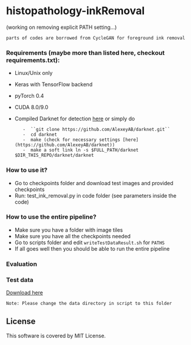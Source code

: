 # histopathology-inkRemoval

(working on removing explicit PATH setting...)

``parts of codes are borrowed from CycleGAN for foreground ink removal``

### Requirements (maybe more than listed here, checkout requirements.txt):

- Linux/Unix only
- Keras with TensorFlow backend
- pyTorch 0.4 
- CUDA 8.0/9.0
- Compiled Darknet for detection [here](https://github.com/AlexeyAB/darknet) or simply do
  
         -  ``git clone https://github.com/AlexeyAB/darknet.git``
         -  cd darknet 
         -  make (check for necessary settings [here](https://github.com/AlexeyAB/darknet))
         -  make a soft link ln -s $FULL_PATH/darknet $DIR_THIS_REPO/darknet/darknet
          
          
### How to use it?

- Go to checkpoints folder and download test images and provided checkpoints
- Run: test_ink_removal.py in code folder (see parameters inside the code)

### How to use the entire pipeline?

- Make sure you have a folder with image tiles
- Make sure you have all the checkpoints needed
- Go to scripts folder and edit ``writeTestDataResult.sh`` for `PATHS`
- If all goes well then you should be able to run the entire pipeline

### Evaluation


### Test data 

[Download here](https://s3.amazonaws.com/histologyinkremoval/histo_ink_removal.zip)

    Note: Please change the data directory in script to this folder

## License

This software is covered by MIT License.
